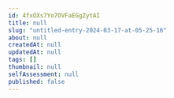 ```yaml
---
id: 4fxOXs7Yo7OVFaEGgZytAI
title: null
slug: "untitled-entry-2024-03-17-at-05-25-16"
about: null
createdAt: null
updatedAt: null
tags: []
thumbnail: null
selfAssessment: null
published: false
---
```

